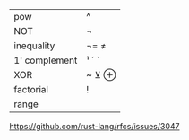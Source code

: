 | | |
--- | ----
pow | ^
NOT | ¬
inequality | ¬= ≠
1' complement | ¹ ´ `
XOR | ~ ⊻ ⊕
factorial | !
range | 

https://github.com/rust-lang/rfcs/issues/3047
